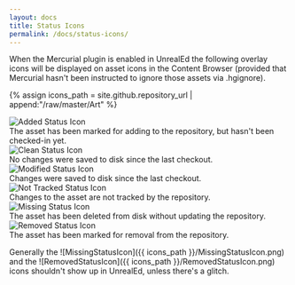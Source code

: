 ```yaml
---
layout: docs
title: Status Icons
permalink: /docs/status-icons/
---
```


When the Mercurial plugin is enabled in UnrealEd the following overlay icons will be displayed on asset icons in the Content Browser (provided that Mercurial hasn't been instructed to ignore those assets via .hgignore).

{% assign icons_path = site.github.repository_url | append:"/raw/master/Art" %}

<div class="row">
	<div class="col-md-4">
		<div class="thumbnail">
			<img src="{{ icons_path }}/AddedStatusIcon.png" alt="Added Status Icon">
			<div class="caption">The asset has been marked for adding to the repository, but hasn't been checked-in yet.</div>
		</div>
	</div>
	<div class="col-md-4">
		<div class="thumbnail">
			<img src="{{ icons_path }}/CleanStatusIcon.png" alt="Clean Status Icon">
			<div class="caption">No changes were saved to disk since the last checkout.</div>
		</div>
	</div>
	<div class="col-md-4">
		<div class="thumbnail">
			<img src="{{ icons_path }}/ModifiedStatusIcon.png" alt="Modified Status Icon"> 
			<div class="caption">Changes were saved to disk since the last checkout.</div>
		</div>
	</div>
</div>
<div class="row">
	<div class="col-md-4">
		<div class="thumbnail">
			<img src="{{ icons_path }}/NotTrackedStatusIcon.png" alt="Not Tracked Status Icon"> 
			<div class="caption">Changes to the asset are not tracked by the repository.</div>
		</div>
	</div>
	<div class="col-md-4">
		<div class="thumbnail">
			<img src="{{ icons_path }}/MissingStatusIcon.png" alt="Missing Status Icon">
			<div class="caption">The asset has been deleted from disk without updating the repository.</div>
		</div>
	</div>
	<div class="col-md-4">
		<div class="thumbnail">
			<img src="{{ icons_path }}/RemovedStatusIcon.png" alt="Removed Status Icon">
			<div class="caption">The asset has been marked for removal from the repository.</div>
		</div>
	</div>
</div>

Generally the ![MissingStatusIcon]({{ icons_path }}/MissingStatusIcon.png) and the ![RemovedStatusIcon]({{ icons_path }}/RemovedStatusIcon.png) icons shouldn't show up in UnrealEd, unless there's a glitch.